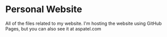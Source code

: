 # Personal Website
All of the files related to my website. 
I'm hosting the website using GitHub Pages, but you can also see it at aspatel.com
